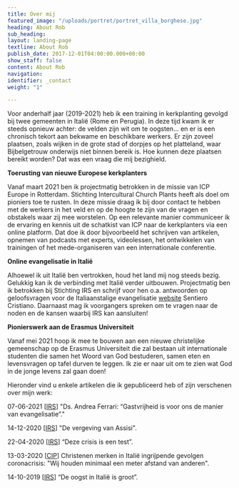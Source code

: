 ```yaml
---
title: Over mij
featured_image: "/uploads/portret/portret_villa_borghese.jpg"
heading: About Rob
sub_heading: 
layout: landing-page
textline: About Rob
publish_date: 2017-12-01T04:00:00.000+00:00
show_staff: false
content: About Rob
navigation: 
identifier: _contact
weight: "1"

---
```

Voor anderhalf jaar (2019-2021) heb ik een training in kerkplanting gevolgd bij twee gemeenten in Italië (Rome en Perugia). In deze tijd kwam ik er steeds opnieuw achter: de velden zijn wit om te oogsten… en er is een chronisch tekort aan bekwame en beschikbare werkers. Er zijn zoveel plaatsen, zoals wijken in de grote stad of dorpjes op het platteland, waar Bijbelgetrouw onderwijs niet binnen bereik is. Hoe kunnen deze plaatsen bereikt worden? Dat was een vraag die mij bezighield.

**Toerusting van nieuwe Europese kerkplanters**

Vanaf maart 2021 ben ik projectmatig betrokken in de missie van ICP Europe in Rotterdam. Stichting Intercultural Church Plants heeft als doel om pioniers toe te rusten. In deze missie draag ik bij door contact te hebben met de werkers in het veld en op de hoogte te zijn van de vragen en obstakels waar zij mee worstelen. Op een relevante manier communiceer ik de ervaring en kennis uit de schatkist van ICP naar de kerkplanters via een online platform. Dat doe ik door bijvoorbeeld het schrijven van artikelen, opnemen van podcasts met experts, videolessen, het ontwikkelen van trainingen of het mede-organiseren van een internationale conferentie.

**Online evangelisatie in Italië**

Alhoewel ik uit Italië ben vertrokken, houd het land mij nog steeds bezig. Gelukkig kan ik de verbinding met Italië verder uitbouwen. Projectmatig ben ik betrokken bij Stichting IRS en schrijf voor hen o.a. antwoorden op geloofsvragen voor de Italiaanstalige evangelisatie [website](https://www.sentiero-cristiano.it/) Sentiero Cristiano. Daarnaast mag ik voorgangers spreken om te vragen naar de noden en de kansen waarbij IRS kan aansluiten!

**Pionierswerk aan de Erasmus Universiteit**

Vanaf mei 2021 hoop ik mee te bouwen aan een nieuwe christelijke gemeenschap op de Erasmus Universiteit die zal bestaan uit internationale studenten die samen het Woord van God bestuderen, samen eten en levensvragen op tafel durven te leggen. Ik zie er naar uit om te zien wat God in de jonge levens zal gaan doen!

Hieronder vind u enkele artikelen die ik gepubliceerd heb of zijn verschenen over mijn werk: 

07-06-2021 \[[IRS](https://www.irs.nu/source/ds-andrea-ferrari-gastvrijheid-is-voor-ons-de-manier-van-evangelisatie/ "Interview ds. Andrea Ferrari")\] "Ds. Andrea Ferrari: “Gastvrijheid is voor ons de manier van evangelisatie”."

14-12-2020 \[[IRS](https://www.irs.nu/source/de-vergeving-van-assisi/ "De vergeving van Assisi")\] "De vergeving van Assisi".

22-04-2020 \[[IRS](https://www.irs.nu/source/rob-van-der-dussen-deze-crisis-is-een-test/ '"Deze crisis is een test"')\] “Deze crisis is een test”.

13-03-2020 \[[CIP](https://cip.nl/cip+/78415-christenen-merken-in-italie-ingrijpende-gevolgen-coronacrisis-wij-houden-minimaal-een-meter-afstand-van-anderen/ 'Christenen merken in Italië ingrijpende gevolgen coronacrisis"')\] Christenen merken in Italië ingrijpende gevolgen coronacrisis: "Wij houden minimaal een meter afstand van anderen".

14-10-2019 \[[IRS](https://www.irs.nu/source/rob-van-der-dussen-de-oogst-in-italie-is-groot/ "“De oogst in Italië is groot”")\] “De oogst in Italië is groot”.